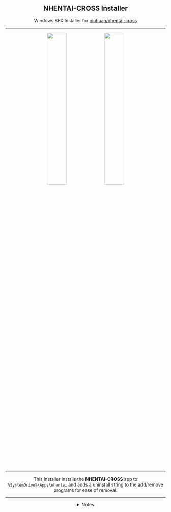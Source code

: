 <h2 align="center">NHENTAI-CROSS Installer</h2>
<p align="center">Windows SFX Installer for <a href="https://github.com/niuhuan/nhentai-cross" target="_blank">niuhuan/nhentai-cross</a></p>
<hr />
<div align="center">
  <img src="https://github.com/user-attachments/assets/dbb15b90-e697-4e63-98e9-cf54f541b5ea" width="35%" />
  <img src="https://github.com/user-attachments/assets/1245c1b8-09ec-41c4-ac26-1904edcd238a" width="35%" />
</div>
<hr />
<p align="center">This installer installs the <b>NHENTAI-CROSS</b> app to <code>%SystemDrive%\Apps\nhentai</code> and adds a uninstall string to the add/remove programs for ease of removal.
<hr />
<details align="center">
    <summary>Notes</summary>
    <ul align="left">
      <li> Changing the installation directory <b>WILL</b> break the uninstall script. So keep in mind that custom install paths are currently not supported by the uninstaller.
      <li> If for any reason the uninstallation doesn't remove all registry settings, you can use the <a href="cleanup-leftovers.reg" target="_blank">cleanup-leftovers.reg</a> file to delete any leftover registry settings for the <b>NHENTAI-CROSS</b> app.
      </ul>
  </details>
</p>

